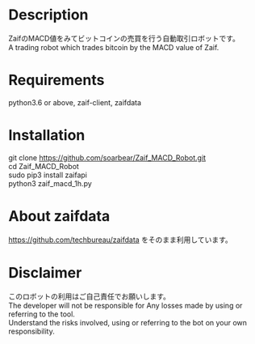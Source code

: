 # Description
ZaifのMACD値をみてビットコインの売買を行う自動取引ロボットです。<br>
A trading robot which trades bitcoin by the MACD value of Zaif.

# Requirements
python3.6 or above, zaif-client, zaifdata

# Installation
git clone https://github.com/soarbear/Zaif_MACD_Robot.git<br>
cd Zaif_MACD_Robot<br>
sudo pip3 install zaifapi<br>
python3 zaif_macd_1h.py<br>

# About zaifdata
https://github.com/techbureau/zaifdata をそのまま利用しています。

# Disclaimer
このロボットの利用はご自己責任でお願いします。<br>
The developer will not be responsible for Any losses made by using or referring to the tool.<br>
Understand the risks involved, using or referring to the bot on your own responsibility.

